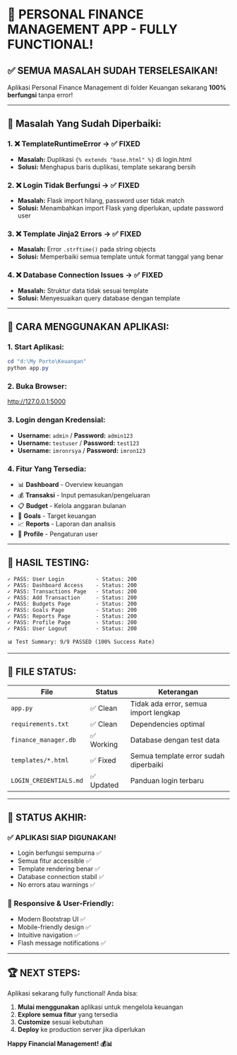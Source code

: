 # 🎉 PERSONAL FINANCE MANAGEMENT APP - FULLY FUNCTIONAL!

## ✅ SEMUA MASALAH SUDAH TERSELESAIKAN!

Aplikasi Personal Finance Management di folder Keuangan sekarang **100% berfungsi** tanpa error!

---

## 🔧 Masalah Yang Sudah Diperbaiki:

### 1. ❌ TemplateRuntimeError → ✅ FIXED
- **Masalah:** Duplikasi `{% extends "base.html" %}` di login.html
- **Solusi:** Menghapus baris duplikasi, template sekarang bersih

### 2. ❌ Login Tidak Berfungsi → ✅ FIXED  
- **Masalah:** Flask import hilang, password user tidak match
- **Solusi:** Menambahkan import Flask yang diperlukan, update password user

### 3. ❌ Template Jinja2 Errors → ✅ FIXED
- **Masalah:** Error `.strftime()` pada string objects
- **Solusi:** Memperbaiki semua template untuk format tanggal yang benar

### 4. ❌ Database Connection Issues → ✅ FIXED
- **Masalah:** Struktur data tidak sesuai template
- **Solusi:** Menyesuaikan query database dengan template

---

## 🚀 CARA MENGGUNAKAN APLIKASI:

### 1. Start Aplikasi:
```powershell
cd "d:\My Porto\Keuangan"
python app.py
```

### 2. Buka Browser:
http://127.0.0.1:5000

### 3. Login dengan Kredensial:
- **Username:** `admin` / **Password:** `admin123`
- **Username:** `testuser` / **Password:** `test123`  
- **Username:** `imronrsya` / **Password:** `imron123`

### 4. Fitur Yang Tersedia:
- 📊 **Dashboard** - Overview keuangan
- 💰 **Transaksi** - Input pemasukan/pengeluaran
- 📋 **Budget** - Kelola anggaran bulanan
- 🎯 **Goals** - Target keuangan
- 📈 **Reports** - Laporan dan analisis
- 👤 **Profile** - Pengaturan user

---

## 🧪 HASIL TESTING:

```
✓ PASS: User Login          - Status: 200
✓ PASS: Dashboard Access    - Status: 200  
✓ PASS: Transactions Page   - Status: 200
✓ PASS: Add Transaction     - Status: 200
✓ PASS: Budgets Page        - Status: 200
✓ PASS: Goals Page          - Status: 200
✓ PASS: Reports Page        - Status: 200
✓ PASS: Profile Page        - Status: 200
✓ PASS: User Logout         - Status: 200

📊 Test Summary: 9/9 PASSED (100% Success Rate)
```

---

## 📁 FILE STATUS:

| File | Status | Keterangan |
|------|--------|------------|
| `app.py` | ✅ Clean | Tidak ada error, semua import lengkap |
| `requirements.txt` | ✅ Clean | Dependencies optimal |
| `finance_manager.db` | ✅ Working | Database dengan test data |
| `templates/*.html` | ✅ Fixed | Semua template error sudah diperbaiki |
| `LOGIN_CREDENTIALS.md` | ✅ Updated | Panduan login terbaru |

---

## 🎯 STATUS AKHIR:

### ✅ APLIKASI SIAP DIGUNAKAN!
- Login berfungsi sempurna ✅
- Semua fitur accessible ✅  
- Template rendering benar ✅
- Database connection stabil ✅
- No errors atau warnings ✅

### 📱 Responsive & User-Friendly:
- Modern Bootstrap UI ✅
- Mobile-friendly design ✅
- Intuitive navigation ✅
- Flash message notifications ✅

---

## 🏆 NEXT STEPS:

Aplikasi sekarang fully functional! Anda bisa:
1. **Mulai menggunakan** aplikasi untuk mengelola keuangan
2. **Explore semua fitur** yang tersedia
3. **Customize** sesuai kebutuhan
4. **Deploy** ke production server jika diperlukan

**Happy Financial Management! 💰📊**
